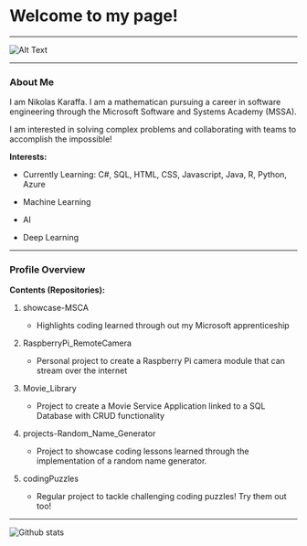 # Welcome to my page!

________

![Alt Text](https://deerfieldlibrary.org/wp-content/uploads/2016/12/coding-wallpaper.jpg)
________

### About Me

I am Nikolas Karaffa. I am a mathematican pursuing a career in software engineering through the Microsoft Software and Systems Academy (MSSA).

I am interested in solving complex problems and collaborating with teams to accomplish the impossible!


**Interests:**
- Currently Learning: C#, SQL, HTML, CSS, Javascript, Java, R, Python, Azure

- Machine Learning
- AI
- Deep Learning

_________

### Profile Overview

**Contents (Repositories):**

  1. showcase-MSCA
      - Highlights coding learned through out my Microsoft apprenticeship
  
  2. RaspberryPi_RemoteCamera
      - Personal project to create a Raspberry Pi camera module that can stream over the internet
     
  3. Movie_Library
      - Project to create a Movie Service Application linked to a SQL Database with CRUD functionality
     
  4. projects-Random_Name_Generator
      - Project to showcase coding lessons learned through the implementation of a random name generator.
     
  5. codingPuzzles
      - Regular project to tackle challenging coding puzzles! Try them out too!
      
________

![Github stats](https://github-readme-stats.vercel.app/api?username=nkaraffa)
